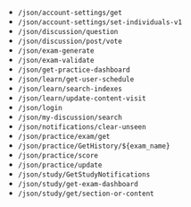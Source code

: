 * `/json/account-settings/get`
* `/json/account-settings/set-individuals-v1`
* `/json/discussion/question`
* `/json/discussion/post/vote`
* `/json/exam-generate`
* `/json/exam-validate`
* `/json/get-practice-dashboard`
* `/json/learn/get-user-schedule`
* `/json/learn/search-indexes`
* `/json/learn/update-content-visit`
* `/json/login`
* `/json/my-discussion/search`
* `/json/notifications/clear-unseen`
* `/json/practice/exam/get`
* `/json/practice/GetHistory/${exam_name}`
* `/json/practice/score`
* `/json/practice/update`
* `/json/study/GetStudyNotifications`
* `/json/study/get-exam-dashboard`
* `/json/study/get/section-or-content`
